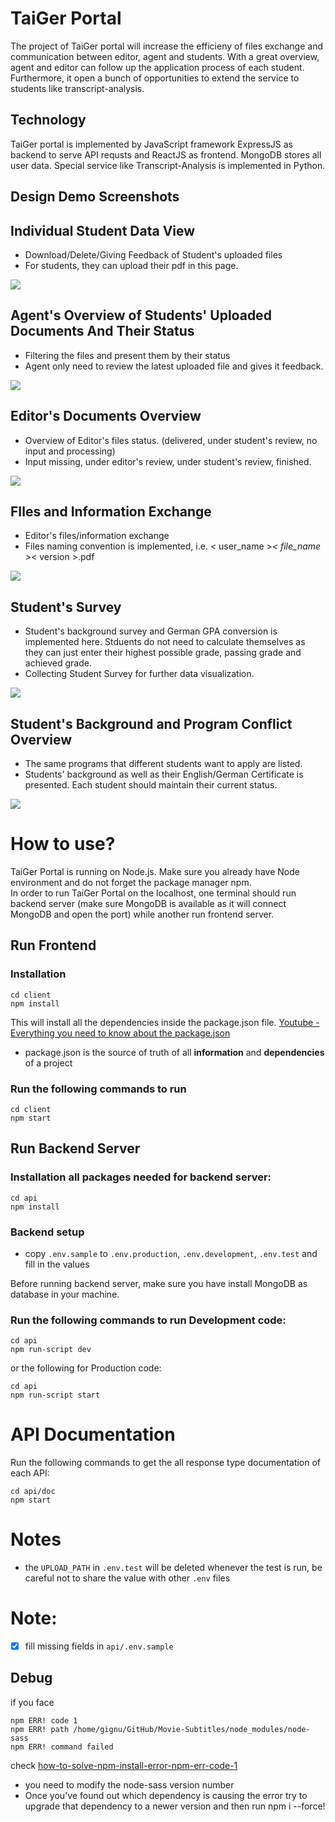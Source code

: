 # TaiGer Portal
The project of TaiGer portal will increase the efficieny of files exchange and communication between editor, agent and students. With a great overview, agent and editor can follow up the application process of each student. Furthermore, it open a bunch of opportunities to extend the service to students like transcript-analysis. 

## Technology
TaiGer portal is implemented by JavaScript framework ExpressJS as backend to serve API requsts and ReactJS as frontend. MongoDB stores all user data. Special service like Transcript-Analysis is implemented in Python. 

## Design Demo Screenshots
## Individual Student Data View
- Download/Delete/Giving Feedback of Student's uploaded files
- For students, they can upload their pdf in this page.

![](/screenshot/demo1.png)
## Agent's Overview of Students' Uploaded Documents And Their Status
- Filtering the files and present them by their status
- Agent only need to review the latest uploaded file and gives it feedback.

![](/screenshot/missingfile.png)
## Editor's Documents Overview
- Overview of Editor's files status. (delivered, under student's review, no input and processing)
- Input missing, under editor's review, under student's review, finished.

![](/screenshot/editorprogress.png)
## FIles and Information Exchange
- Editor's files/information exchange
- Files naming convention is implemented, i.e. < user_name >_< file_name >_< version >.pdf

![](/screenshot/editor.png)

## Student's Survey
- Student's background survey and German GPA conversion is implemented here. Stduents do not need to calculate themselves as they can just enter their highest possible grade, passing grade and achieved grade.
- Collecting Student Survey for further data visualization.

![](/screenshot/Survey.png)

## Student's Background and Program Conflict Overview
- The same programs that different students want to apply are listed.
- Students' background as well as their English/German Certificate is presented. Each student should maintain their current status. 

![](/screenshot/background_conflict.png)

# How to use?
TaiGer Portal is running on Node.js. Make sure you already have Node environment and do not forget the package manager npm.\
In order to run TaiGer Portal on the localhost, one terminal should run backend server (make sure MongoDB is available as it will connect MongoDB and open the port) while another run frontend server.
## Run Frontend
### Installation
```
cd client
npm install
```
This will install all the dependencies inside the package.json file. [Youtube - Everything you need to know about the package.json](https://www.youtube.com/watch?v=-SaZiADGLHs)
* package.json is the source of truth of all **information** and **dependencies** of a project
### Run the following commands to run
```
cd client
npm start
```
## Run Backend Server
### Installation all packages needed for backend server:
```
cd api
npm install
```
### Backend setup 
- copy `.env.sample` to `.env.production`, `.env.development`, `.env.test` and fill in the values

Before running backend server, make sure you have install MongoDB as database in your machine. 

### Run the following commands to run Development code:
```
cd api
npm run-script dev
```
or the following for Production code:
```
cd api
npm run-script start
```
# API Documentation
Run the following commands to get the all response type documentation of each API:
```
cd api/doc
npm start
```

# Notes
- the `UPLOAD_PATH` in `.env.test` will be deleted whenever the test is run, be careful not to share the value with other `.env` files

# Note:
- [x] fill missing fields in `api/.env.sample`

## Debug
if you face
```
npm ERR! code 1
npm ERR! path /home/gignu/GitHub/Movie-Subtitles/node_modules/node-sass
npm ERR! command failed
```
check [how-to-solve-npm-install-error-npm-err-code-1](https://stackoverflow.com/a/70915194/19115748)
* you need to modify the node-sass version number 
* Once you've found out which dependency is causing the error try to upgrade that dependency to a newer version and then run npm i --force!
